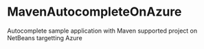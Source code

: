 # MavenAutocompleteOnAzure
Autocomplete sample application with Maven supported project on NetBeans targetting Azure
